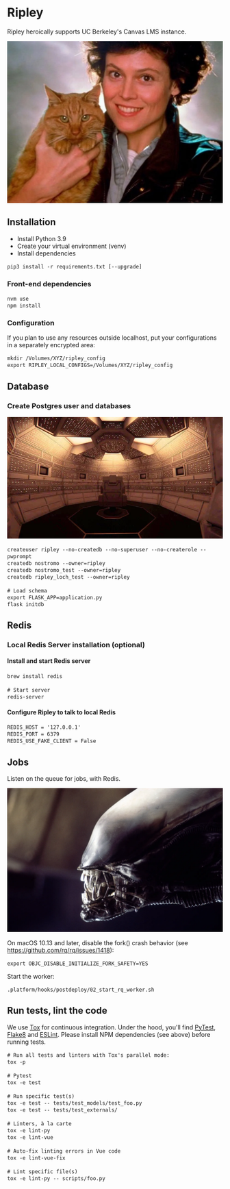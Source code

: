 # Ripley

Ripley heroically supports UC Berkeley's Canvas LMS instance.

![Ripley, a character from the movie Alien, is holding a cat.](src/assets/images/ripley-with-cat.png)

## Installation

* Install Python 3.9
* Create your virtual environment (venv)
* Install dependencies

```
pip3 install -r requirements.txt [--upgrade]
```

### Front-end dependencies

```
nvm use
npm install
```

### Configuration

If you plan to use any resources outside localhost, put your configurations in a separately encrypted area:

```
mkdir /Volumes/XYZ/ripley_config
export RIPLEY_LOCAL_CONFIGS=/Volumes/XYZ/ripley_config
```

## Database

### Create Postgres user and databases

![Photo of computer room of the movie Alien.](src/assets/images/muthur.png)

```
createuser ripley --no-createdb --no-superuser --no-createrole --pwprompt
createdb nostromo --owner=ripley
createdb nostromo_test --owner=ripley
createdb ripley_loch_test --owner=ripley

# Load schema
export FLASK_APP=application.py
flask initdb
```

## Redis

### Local Redis Server installation (optional)

#### Install and start Redis server

```
brew install redis

# Start server
redis-server
```

#### Configure Ripley to talk to local Redis

```
REDIS_HOST = '127.0.0.1'
REDIS_PORT = 6379
REDIS_USE_FAKE_CLIENT = False
```

## Jobs

Listen on the queue for jobs, with Redis.


![Close-up image of the Xenomorph from the movie Alien.](src/assets/images/xenomorph.png)

On macOS 10.13 and later, disable the fork() crash behavior (see https://github.com/rq/rq/issues/1418):

```
export OBJC_DISABLE_INITIALIZE_FORK_SAFETY=YES
```

Start the worker:

```
.platform/hooks/postdeploy/02_start_rq_worker.sh
```

## Run tests, lint the code

We use [Tox](https://tox.readthedocs.io) for continuous integration. Under the hood, you'll find [PyTest](https://docs.pytest.org), [Flake8](http://flake8.pycqa.org) and [ESLint](https://eslint.org/). Please install NPM dependencies (see above) before running tests.

```
# Run all tests and linters with Tox's parallel mode:
tox -p

# Pytest
tox -e test

# Run specific test(s)
tox -e test -- tests/test_models/test_foo.py
tox -e test -- tests/test_externals/

# Linters, à la carte
tox -e lint-py
tox -e lint-vue

# Auto-fix linting errors in Vue code
tox -e lint-vue-fix

# Lint specific file(s)
tox -e lint-py -- scripts/foo.py
```
